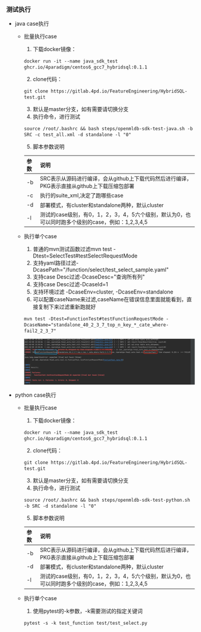 ### 测试执行
- java case执行
    + 批量执行case
        1. 下载docker镜像：
         ```shell
         docker run -it --name java_sdk_test ghcr.io/4paradigm/centos6_gcc7_hybridsql:0.1.1
         ```
        2. clone代码：
         ```shell
         git clone https://gitlab.4pd.io/FeatureEngineering/HybridSQL-test.git
         ```
        3. 默认是master分支，如有需要请切换分支
        4. 执行命令，进行测试
        ```shell
        source /root/.bashrc && bash steps/openmldb-sdk-test-java.sh -b SRC -c test_all.xml -d standalone -l "0"
        ```
        5. 脚本参数说明
        
        | 参数 | 说明 |
        | :--- | :--- |
        |-b|SRC表示从源码进行编译，会从github上下载代码然后进行编译，PKG表示直接从github上下载压缩包部署|
        |-c|执行的suite_xml,决定了跑哪些case|
        |-d|部署模式，有cluster和standalone两种，默认cluster|
        |-l|测试的case级别，有0，1，2，3，4，5六个级别，默认为0，也可以同时跑多个级别的case，例如：1,2,3,4,5|
    + 执行单个case
        1. 普通的mvn测试函数过滤mvn test -Dtest=SelectTest#testSelectRequestMode
        2. 支持yaml路径过滤-DcasePath="/function/select/test_select_sample.yaml"
        3. 支持case Desc过滤-DcaseDesc="查询所有列"
        4. 支持case Desc过滤-DcaseId=1
        5. 支持环境过滤 -DcaseEnv=cluster, -DcaseEnv=standalone
        6. 可以配置caseName来过滤,caseName在错误信息里面就能看到，直接复制下来过滤重新跑就好
        ```shell
        mvn test -Dtest=FunctionTest#testFunctionRequestMode -DcaseName="standalone_40_2_3_7_top_n_key_*_cate_where-fail2_2_3_7"
        ```
        ![avatar](images/caseName.png "查看caseName")
- python case执行
    + 批量执行case
        1. 下载docker镜像：
         ```shell
         docker run -it --name java_sdk_test ghcr.io/4paradigm/centos6_gcc7_hybridsql:0.1.1
         ```
        2. clone代码：
         ```shell
         git clone https://gitlab.4pd.io/FeatureEngineering/HybridSQL-test.git
         ```
        3. 默认是master分支，如有需要请切换分支
        4. 执行命令，进行测试
        ```shell
        source /root/.bashrc && bash steps/openmldb-sdk-test-python.sh -b SRC -d standalone -l "0"
        ```
        5. 脚本参数说明

      | 参数 | 说明 |
      | :--- | :--- |
      |-b|SRC表示从源码进行编译，会从github上下载代码然后进行编译，PKG表示直接从github上下载压缩包部署|
      |-d|部署模式，有cluster和standalone两种，默认cluster|
      |-l|测试的case级别，有0，1，2，3，4，5六个级别，默认为0，也可以同时跑多个级别的case，例如：1,2,3,4,5|
    + 执行单个case
        1. 使用pytest的-k参数，-k需要测试的指定关键词
        ```shell
        pytest -s -k test_function test/test_select.py
        ```